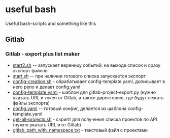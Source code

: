 # useful bash
Useful bash-scripts and something like this

## Gitlab
### Gitlab - export plus list maker

* [start2.sh](start2.sh) -- запускает вереницу событий: на выходе список и сразу экспорт файлов
* [start.sh](start.sh) -- при наличии готового списка запускается экспорт
* [config-creation.sh](config-creation.sh) - обрабатывает config-template.yaml, дописывает в него репо и делает config.yaml 
* [config-template.yaml](config-template.yaml) - шаблон для gitlab-project-export.py (нужно указать URL и токен от Gitlab, а также директорию, где будут лежать файлы экспорта)
* [config.yaml](config.yaml) -- готовый конфиг, делается из шаблона config-template.yaml 
* [get-all-projects.sh](get-all-projects.sh) - скрипт для получения списка проектов по API (нужно указать URL и от Gitlab)
* [gitlab_path_with_namespace.txt](gitlab_path_with_namespace.txt) - текстовый файл с проектами